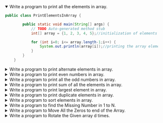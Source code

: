 <details open>
<summary open>Write a program to print all the elements in array.</summary>
<p>

```java
public class PrintElementsInArray {

        public static void main(String[] args) {
            // TODO Auto-generated method stub
            int[] array = {1, 2, 3, 4, 5};//initialization of elements in an array

            for (int i=0; i<= array.length-1;i++) {
                System.out.println(array[i]);//printing the array elements using for loop
            }
        }
    } 
```

</p>
</details> 

<details>
<summary>Write a program to print alternate elements in array.</summary>
<p>

```java
import java.util.Scanner;

public class PrintAlternateElementsInArray {

    public static void main(String[] args) {
        // TODO Auto-generated method stub

        int i, count;
        Scanner scan = new Scanner(System.in);
        System.out.print("Enter the Length of Array");
        count = scan.nextInt();//stores the length of the array in count variable
        int a[] = new int[count];
        for (i = 0; i < count; i++) {
            System.out.print("Enter number " + (i + 1));
            a[i] = scan.nextInt();//entered elements are stored in an array
        }
        scan.close();//object closing
        System.out.print("\nOriginal array is :\t");
        for (i = 0; i < count; i++)
            System.out.print(a[i] + "\t");//printing the original array

        System.out.print("\n\nAlternate elements :\t");
        for (i = 0; i < count; i = i + 2)
            System.out.print(a[i] + "\t");//printing the alternate elements in an array
    }
}
```

</p>
</details> 



<details>
<summary open>Write a program to print even numbers in array.</summary>
<p>

```java
import java.util.Scanner;

public class PrintEvenNums {

    public static void main(String[] args) {
        int arr[] = {1,2,3,4,5,6,7,8};//initialization of elements in an array

        for (int i = 0; i<=arr.length-1; i++) {
            if (arr[i] % 2 == 0)//condition to find out the even numbers in an array
                System.out.println(arr[i]+"is Even Number");//printing the even numbers in the given array
        }
    }
}
```

</p>
</details> 


<details>
<summary open>Write a program to print all the odd numbers in array.</summary>
<p>

```java
public class PrintOddNumsArray {

    public static void main(String[] args) {
        int arr[] = {1,2,3,4,5,6,7,8};//initialization of elements in an array
        for (int i = 0; i<=arr.length-1; i++) {
            if (arr[i] % 2 != 0)//condition for the odd numbers
                System.out.println(arr[i]+"is Odd Number");//printing odd numbers in an array
        }
    }
} 
```

</p>
</details>

<details>
<summary open>Write a program to print sum of all the elements in array.</summary>
<p>

```java
import java.util.Scanner;

public class SumAndAvgOfArray {

    public static void main(String[] args) {
        int n, sum = 0;
        float average;
        Scanner sr = new Scanner(System.in);
        System.out.print("Enter no. of elements you want in array:");
        n = sr.nextInt();//storing the elemnts in 'n' varaible
        int arr[] = new int[n];
        System.out.println("Enter all the elements:");
        for(int i = 0; i < n ; i++)//displaying all elements in an array
        {
            arr[i] = sr.nextInt();
            sum = sum + arr[i];//adding one by one element and storing in a sum varaible
        }
        System.out.println("Sum:"+sum);
        average = (float)sum / n;//calculation average of given numbers in an aray
        System.out.println("Average:"+average);//printing the average value
    }
}
```

</p>
</details>

<details>
<summary open>Write a program to print largest element in array.</summary>
<p>

```java
import java.util.Scanner;

public class LargestNumInArray {

	public static void main(String[] args) {
		
		int n, max;
        Scanner scan = new Scanner(System.in);
        System.out.print("Enter number of elements in the array:");
        n = scan.nextInt();
        int arr[] = new int[n];
        System.out.println("Enter elements of array:");
        for(int i = 0; i < n; i++)
        {
            arr[i] = scan.nextInt();
        }
        max = arr[0];
        for(int i = 0; i < n; i++)
        {
            if(max < arr[i])
            {
                max = arr[i];
            }
        }
        System.out.println("Maximum value:"+max);
    }
}
```

</p>
</details>

<details>
<summary open>Write a program to print duplicate elements in array.</summary>
<p>

```java
public class DuplicateElementsInArray {

	public static void main(String[] args) {
		String[] strArray = {"ramu", "hari", "phani", "phani", "Aparna", "hari", "krishna"};
		 
        for (int i = 0; i < strArray.length-1; i++)
        {
            for (int j = i+1; j < strArray.length; j++)
            {
                if( (strArray[i].equals(strArray[j])) && (i != j) )
                {
                    System.out.println("Duplicate Element is : "+strArray[j]);
                }
            }
        }
    }    
}
```

</p>
</details>

<details>
<summary open>Write a program to sort elements in array.</summary>
<p>

```java
import java.util.Scanner;

public class SortAnArray {

    public static void main(String[] args) {
        // TODO Auto-generated method stub
        int n, temp;
        Scanner s = new Scanner(System.in);
        System.out.print("Enter the Size of array:");
        n = s.nextInt();
        int arr[] = new int[n];
        System.out.println("Enter all the elements:");
        for (int i = 0; i < n; i++) {
            arr[i] = s.nextInt();
        }
        for (int i = 0; i < n; i++)
        {
            for (int j = i + 1; j < n; j++)
            {
                if (arr[i] > arr[j]){
                    temp = arr[i];
                    arr[i] = arr[j];
                    arr[j] = temp;
                }
            }
        }
        System.out.print("Ascending Order:");
        for (int i = 0; i < n - 1; i++)
        {
            System.out.print(arr[i] + ",");
        }
        System.out.print(arr[n - 1]);
    }
}
```

</p>
</details>

<details>
<summary>Write a program to find the Missing Number in 1 to N.</summary>
<p>

```java
public class FindMissingNo {
	public static void main(String[] args) {
//		int array[] = {2, 4, 1, 6, 7, 5, 3, 9};
		int array[] = {2, 4, 1, 6, 3};
		int n = array.length;

		//calculate the sum of array
		int arraySum = 0;
		for(int v : array)
			arraySum += v;

		//array length is 8
		//one no is missing, then n should be n+1
		// here 8+1
		n = n+1;
		
		//this calculates the sum from 1 to (n).
		//1+2+3+....n
		int expectedSum = (n * (n+1)) / 2;
		
		System.out.println("The Given Array is : ");
		for(int v : array)
			System.out.print(v+" ");
		
		int missingNo = expectedSum - arraySum;
		System.out.println("\nMissing Number is : "+missingNo);
	}
}
```

</p>
</details>

<details>
<summary>Write a program to Move All the Zeros to end of the Array.</summary>
<p>

```java
public class MoveAllZerosToEnd {
	public static void main(String[] args) {
		int array[] = {1, 0, 4, 3, 0, 0, 2, 0, 1, 0};
		System.out.println("The Given Array is :: ");
		for(int v : array)
			System.out.print(v+" ");
		
		int count = 0;
		for(int i=0;i<array.length;i++)
			if(array[i] != 0)
				array[count++] = array[i];
		
		while(count < array.length)
			array[count++] = 0;
		
		System.out.println("\nAfter moving all zeros to end of array :: ");
		for(int v : array)
			System.out.print(v+" ");
		
	}
}
```

</p>
</details>
	
<details>
<summary>Write a program to Rotate the Given array d times.</summary>
<p>

```java
public class ArrayRotation {
	public static void main(String[] args) {
		int arr[] = {1, 2, 3, 4, 5, 6};
		int d = 6;
		int n = arr.length;
		
		if(d > n)
			d = d-n;
		int new_arr[] = new int[n];
		int new_index = 0;
		for(int i=(n-d);i<n;i++,new_index++)
			new_arr[new_index] = arr[i];
		for(int i=0;i<(n-d);i++,new_index++)
			new_arr[new_index] = arr[i];
		
		System.out.println("Original Array ");
		System.out.println(Arrays.toString(arr));
		
		System.out.println("Array after rotation");
		System.out.println(Arrays.toString(new_arr));
	}
}
```

</p>
</details>
